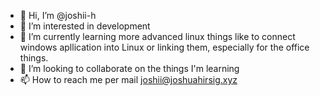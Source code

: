 - 👋 Hi, I’m @joshii-h
- 👀 I’m interested in development
- 🌱 I’m currently learning more advanced linux things like to connect windows apllication into Linux or linking them, especially for the office things.
- 💞️ I’m looking to collaborate on the things I'm learning
- 📫 How to reach me per mail joshii@joshuahirsig.xyz

